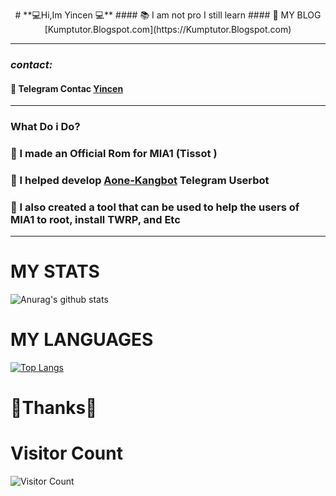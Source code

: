 <p align="center">
# **💻Hi,Im Yincen 💻**
#### 📚  I am not pro I still learn
#### 📍 MY BLOG [Kumptutor.Blogspot.com](https://Kumptutor.Blogspot.com)
</p>

------

### ***contact:***

#### 👤 Telegram Contac [Yincen](https://t.me/yincen)

------

### What Do i Do? 

### 🔗 I made an Official Rom for MIA1 (Tissot ) 

### 🔗 I helped develop [Aone-Kangbot](https://github.com/aone-id/aone-kangbot) Telegram Userbot

### 🔗 I also created a tool that can be used to help the users of MIA1 to root, install TWRP, and Etc

------

# MY STATS
![Anurag's github stats](https://github-readme-stats.vercel.app/api?username=yincen17&theme=vue&show_icons=tr)


# MY LANGUAGES
[![Top Langs](https://github-readme-stats.vercel.app/api/top-langs/?username=yincen17&)](https://github.com/yincen17&/github-readme-stats)
# **🙏Thanks🙏**

# Visitor Count
![Visitor Count](https://profile-counter.glitch.me/{yincen17}/count.svg)


